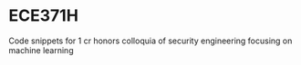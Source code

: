 # ECE371H
Code snippets for 1 cr honors colloquia of security engineering focusing on machine learning
